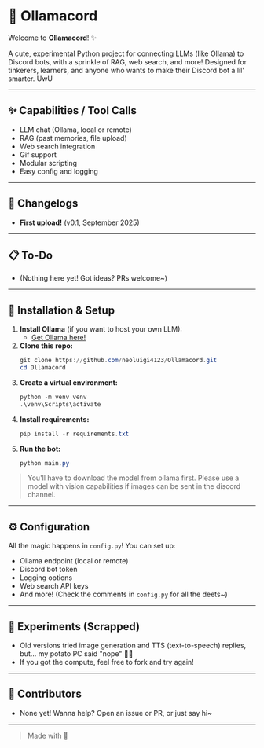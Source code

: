 # 🦙 Ollamacord

Welcome to **Ollamacord**! ✨

A cute, experimental Python project for connecting LLMs (like Ollama) to Discord bots, with a sprinkle of RAG, web search, and more! Designed for tinkerers, learners, and anyone who wants to make their Discord bot a lil' smarter. UwU

---

## ✨ Capabilities / Tool Calls
- LLM chat (Ollama, local or remote)
- RAG (past memories, file upload)
- Web search integration
- Gif support
- Modular scripting
- Easy config and logging

---

## 📝 Changelogs
- **First upload!** (v0.1, September 2025)

---

## 📋 To-Do
- (Nothing here yet! Got ideas? PRs welcome~)

---

## 🚀 Installation & Setup

1. **Install Ollama** (if you want to host your own LLM):
   - [Get Ollama here!](https://ollama.com/download)
2. **Clone this repo:**
   ```powershell
   git clone https://github.com/neoluigi4123/Ollamacord.git
   cd Ollamacord
   ```
3. **Create a virtual environment:**
   ```powershell
   python -m venv venv
   .\venv\Scripts\activate
   ```
4. **Install requirements:**
   ```powershell
   pip install -r requirements.txt
   ```
5. **Run the bot:**
   ```powershell
   python main.py
   ```
> You'll have to download the model from ollama first. Please use a model with vision capabilities if images can be sent in the discord channel.

---

## ⚙️ Configuration
All the magic happens in `config.py`! You can set up:
- Ollama endpoint (local or remote)
- Discord bot token
- Logging options
- Web search API keys
- And more! (Check the comments in `config.py` for all the deets~)

---

## 🧪 Experiments (Scrapped)
- Old versions tried image generation and TTS (text-to-speech) replies, but... my potato PC said "nope" 🥔💨
- If you got the compute, feel free to fork and try again!

---

## 🤝 Contributors
- None yet! Wanna help? Open an issue or PR, or just say hi~

---

> Made with 💖
